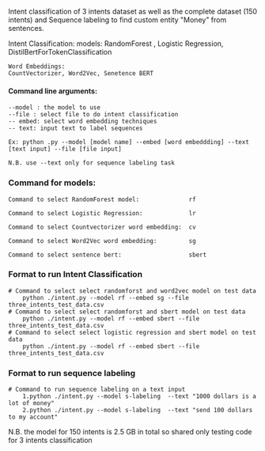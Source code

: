 Intent classification of 3 intents dataset as well as the complete dataset (150 intents) and Sequence labeling to find custom entity "Money" from sentences.


Intent Classification:
	models:
	RandomForest , Logistic Regression, DistilBertForTokenClassification
	
	Word Embeddings:
	CountVectorizer, Word2Vec, Senetence BERT


#### Command line arguments:
	--model : the model to use
	--file : select file to do intent classification
	-- embed: select word embedding techniques
	-- text: input text to label sequences

	Ex: python .py --model [model name] --embed [word embeddding] --text [text input] --file [file input]
	
	N.B. use --text only for sequence labeling task


### Command for models:
	Command to select RandomForest model:              rf

	Command to select Logistic Regression:             lr

	Command to select Countvectorizer word embedding:  cv

	Command to select Word2Vec word embedding:         sg

	Command to select sentence bert:                   sbert


### Format to run Intent Classification
	
	# Command to select select randomforst and word2vec model on test data
		python ./intent.py --model rf --embed sg --file three_intents_test_data.csv
	# Command to select select randomforst and sbert model on test data
		python ./intent.py --model rf --embed sbert --file three_intents_test_data.csv
	# Command to select select logistic regression and sbert model on test data
		python ./intent.py --model rf --embed sbert --file three_intents_test_data.csv


### Format to run sequence labeling
	# Command to run sequence labeling on a text input
		1.python ./intent.py --model s-labeling  --text "1000 dollars is a lot of money"
		2.python ./intent.py --model s-labeling  --text "send 100 dollars to my account"
		

N.B. the model for 150 intents is 2.5 GB in total so shared only testing code for 3 intents classification
